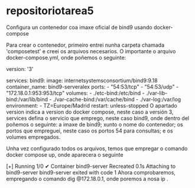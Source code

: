 # repositoriotarea5

Configura un contenedor coa imaxe oficial de bind9 usando docker-compose

Para crear o contenedor, primeiro entrei nunha carpeta chamada 'composetest' e creei os arquivos necesarios. O importante o arquivo docker-compose.yml, onde poñemos o seguinte:

version: '3'

services:
  bind9:
    image: internetsystemsconsortium/bind9:9.18
    container_name: bind9-serveralex
    ports:
      - "54:53/tcp"
      - "54:53/udp"
      - "172.18.0.1:953:953/tcp"
    volumes:
      - ./etc-bind:/etc/bind
      - ./var-lib-bind:/var/lib/bind
      - ./var-cache-bind:/var/cache/bind
      - ./var-log:/var/log
    environment:
      - TZ=Europe/Madrid
    restart: unless-stopped
O apartado version indica a version do docker compose, neste caso a versión 3, services defina o servicio que emprego, neste caso bind9, onde dentro del poñemos o seguinte: a imaxe de bind9; xunto o nome do contenedor; os portos que empreguei, neste caso os portos 54 para consultas; e os volumes empregados.

Unha vez configurado todos os arquivos, temos que empregar o comando docker compose up, onde aparecera o seguinte

[+] Running 1/0
 ✔ Container bind9-server  Recreated                                                                                           0.1s 
Attaching to bind9-server
bind9-server exited with code 1
Ahora comprobaremos, empregando o comando dig @172.18.0.1, onde poremos a nosa ip .
